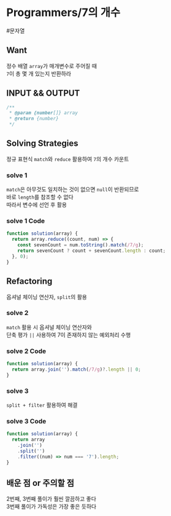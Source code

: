 # Programmers/7의 개수

#문자열

## Want

정수 배열 `array`가 매개변수로 주어질 때  
`7`이 총 몇 개 있는지 반환하라

## INPUT && OUTPUT

```js
/**
 * @param {number[]} array
 * @return {number}
 */
```

## Solving Strategies

정규 표현식 `match`와 `reduce` 활용하여 `7`의 개수 카운트

### solve 1

`match`은 아무것도 일치하는 것이 없으면 `null`이 반환되므로  
바로 `length`를 참조할 수 없다  
따라서 변수에 선언 후 활용

### solve 1 Code

```js
function solution(array) {
  return array.reduce((count, num) => {
    const sevenCount = num.toString().match(/7/g);
    return sevenCount ? count + sevenCount.length : count;
  }, 0);
}
```

## Refactoring

옵셔널 체이닝 연산자, `split`의 활용

### solve 2

`match` 활용 시 옵셔널 체이닝 연산자와  
단축 평가 `||` 사용하여 7이 존재하지 않는 예외처리 수행

### solve 2 Code

```js
function solution(array) {
  return array.join('').match(/7/g)?.length || 0;
}
```

### solve 3

`split + filter` 활용하여 해결

### solve 3 Code

```js
function solution(array) {
  return array
    .join('')
    .split('')
    .filter((num) => num === '7').length;
}
```

## 배운 점 or 주의할 점

2번째, 3번째 풀이가 훨씬 깔끔하고 좋다  
3번째 풀이가 가독성은 가장 좋은 듯하다

